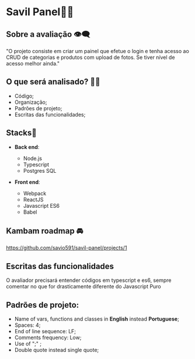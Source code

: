 # Savil Panel🧑🏽

## Sobre a avaliação 👁‍🗨

"O projeto consiste em criar um painel que efetue o login e tenha acesso ao CRUD de categorias e produtos com upload de fotos. Se tiver nível de acesso melhor ainda."

## O que será analisado? 👨‍🎨

* Código;
* Organização;
* Padrões de projeto;
* Escritas das funcionalidades;


## Stacks🚀
- **Back end**:
  * Node.js
  * Typescript
  * Postgres SQL

- **Front end**:
    * Webpack
    * ReactJS
    * Javascript ES6
    * Babel

## Kambam roadmap 🚘
https://github.com/savio591/savil-panel/projects/1


## Escritas das funcionalidades
O avaliador precisará entender códigos em typescript e es6, sempre comentar no que for drasticamente diferente do Javascript Puro

## Padrões de projeto:
* Name of vars, functions and classes in **English** instead **Portuguese**;
* Spaces: 4;
* End of line sequence: LF;
* Comments frequency: Low;
* Use of ";" ;
* Double quote instead single quote;
